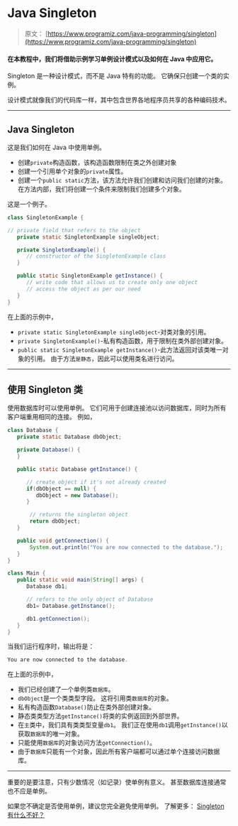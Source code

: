 # Java Singleton

> 原文： [https://www.programiz.com/java-programming/singleton](https://www.programiz.com/java-programming/singleton)

#### 在本教程中，我们将借助示例学习单例设计模式以及如何在 Java 中应用它。

Singleton 是一种设计模式，而不是 Java 特有的功能。 它确保只创建一个类的实例。

设计模式就像我们的代码库一样，其中包含世界各地程序员共享的各种编码技术。

* * *

## Java Singleton

这是我们如何在 Java 中使用单例。

*   创建`private`构造函数，该构造函数限制在类之外创建对象
*   创建一个引用单个对象的`private`属性。
*   创建一个`public static`方法，该方法允许我们创建和访问我们创建的对象。 在方法内部，我们将创建一个条件来限制我们创建多个对象。

这是一个例子。

```java
class SingletonExample {

// private field that refers to the object
   private static SingletonExample singleObject;

   private SingletonExample() {
      // constructor of the SingletonExample class
   }

   public static SingletonExample getInstance() {
      // write code that allows us to create only one object
      // access the object as per our need
   }
} 
```

在上面的示例中，

*   `private static SingletonExample singleObject`-对类对象的引用。
*   `private SingletonExample()`-私有构造函数，用于限制在类外部创建对象。
*   `public static SingletonExample getInstance()`-此方法返回对该类唯一对象的引用。 由于方法`是静态`，因此可以使用类名进行访问。

* * *

## 使用 Singleton 类

使用数据库时可以使用单例。 它们可用于创建连接池以访问数据库，同时为所有客户端重用相同的连接。 例如，

```java
class Database {
   private static Database dbObject;

   private Database() {      
   }

   public static Database getInstance() {

      // create object if it's not already created
      if(dbObject == null) {
         dbObject = new Database();
      }

       // returns the singleton object
       return dbObject;
   }

   public void getConnection() {
       System.out.println("You are now connected to the database.");
   }
}

class Main {
   public static void main(String[] args) {
      Database db1;

      // refers to the only object of Database
      db1= Database.getInstance();

      db1.getConnection();
   }
} 
```

当我们运行程序时，输出将是：

```java
You are now connected to the database. 
```

在上面的示例中，

*   我们已经创建了一个单例类`数据库`。
*   `dbObject`是一个类类型字段。 这将引用类`数据库`的对象。
*   私有构造函数`Database()`防止在类外部创建对象。
*   静态类类型方法`getInstance()`将类的实例返回到外部世界。
*   在`主`类中，我们具有类类型变量`db1`。 我们正在使用`db1`调用`getInstance()`以获取`数据库`的唯一对象。
*   只能使用`数据库`的对象访问方法`getConnection()`。
*   由于`数据库`只能有一个对象，因此所有客户端都可以通过单个连接访问数据库。

* * *

重要的是要注意，只有少数情况（如记录）使单例有意义。 甚至数据库连接通常也不应是单例。

如果您不确定是否使用单例，建议您完全避免使用单例。 了解更多： [Singleton 有什么不好？](https://stackoverflow.com/questions/137975/what-is-so-bad-about-singletons "Why not to use singletons?")